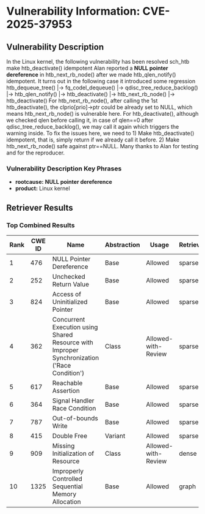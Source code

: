 # Vulnerability Information: CVE-2025-37953

## Vulnerability Description
In the Linux kernel, the following vulnerability has been resolved sch_htb make htb_deactivate() idempotent Alan reported a **NULL pointer dereference** in htb_next_rb_node() after we made htb_qlen_notify() idempotent. It turns out in the following case it introduced some regression htb_dequeue_tree() |-> fq_codel_dequeue() |-> qdisc_tree_reduce_backlog() |-> htb_qlen_notify() |-> htb_deactivate() |-> htb_next_rb_node() |-> htb_deactivate() For htb_next_rb_node(), after calling the 1st htb_deactivate(), the clprio[prio]->ptr could be already set to NULL, which means htb_next_rb_node() is vulnerable here. For htb_deactivate(), although we checked qlen before calling it, in case of qlen==0 after qdisc_tree_reduce_backlog(), we may call it again which triggers the warning inside. To fix the issues here, we need to 1) Make htb_deactivate() idempotent, that is, simply return if we already call it before. 2) Make htb_next_rb_node() safe against ptr==NULL. Many thanks to Alan for testing and for the reproducer.

### Vulnerability Description Key Phrases
- **rootcause:** **NULL pointer dereference**
- **product:** Linux kernel

## Retriever Results

### Top Combined Results

| Rank | CWE ID | Name | Abstraction | Usage  | Retrievers | Individual Scores |
|------|--------|------|-------------|-------|------------|-------------------|
| 1 | 476 | NULL Pointer Dereference | Base | Allowed | sparse | 0.648 |
| 2 | 252 | Unchecked Return Value | Base | Allowed | sparse | 0.589 |
| 3 | 824 | Access of Uninitialized Pointer | Base | Allowed | sparse | 0.588 |
| 4 | 362 | Concurrent Execution using Shared Resource with Improper Synchronization ('Race Condition') | Class | Allowed-with-Review | sparse | 0.580 |
| 5 | 617 | Reachable Assertion | Base | Allowed | sparse | 0.576 |
| 6 | 364 | Signal Handler Race Condition | Base | Allowed | sparse | 0.556 |
| 7 | 787 | Out-of-bounds Write | Base | Allowed | sparse | 0.535 |
| 8 | 415 | Double Free | Variant | Allowed | sparse | 0.534 |
| 9 | 909 | Missing Initialization of Resource | Class | Allowed-with-Review | dense | 0.516 |
| 10 | 1325 | Improperly Controlled Sequential Memory Allocation | Base | Allowed | graph | 0.002 |

